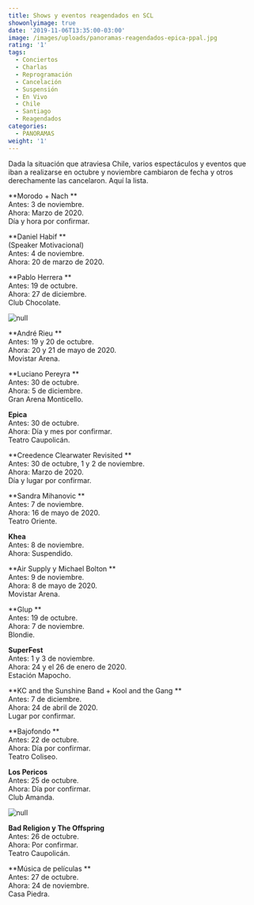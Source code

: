 ```yaml
---
title: Shows y eventos reagendados en SCL
showonlyimage: true
date: '2019-11-06T13:35:00-03:00'
image: /images/uploads/panoramas-reagendados-epica-ppal.jpg
rating: '1'
tags:
  - Conciertos
  - Charlas
  - Reprogramación
  - Cancelación
  - Suspensión
  - En Vivo
  - Chile
  - Santiago
  - Reagendados
categories:
  - PANORAMAS
weight: '1'
---
```

Dada la situación que atraviesa Chile, varios espectáculos y eventos que iban a realizarse en octubre y noviembre cambiaron de fecha y otros derechamente las cancelaron. Aquí la lista. 

<!--more-->

**Morodo + Nach **\
Antes: 3 de noviembre. \
Ahora: Marzo de 2020. \
Día y hora por confirmar. 

**Daniel Habif **\
(Speaker Motivacional)\
Antes: 4 de noviembre.\
Ahora: 20 de marzo de 2020. 

**Pablo Herrera 
**\
Antes: 19 de octubre. \
Ahora: 27 de diciembre. \
Club Chocolate. 

![null](/images/uploads/panoramas-reagendado-andre-rieu.jpg)

**André Rieu 
**\
Antes: 19 y 20 de octubre. \
Ahora: 20 y 21 de mayo de 2020. \
Movistar Arena. 

**Luciano Pereyra **\
Antes: 30 de octubre. \
Ahora: 5 de diciembre. \
Gran Arena Monticello. 

**Epica** \
Antes: 30 de octubre. \
Ahora: Día y mes por confirmar. \
Teatro Caupolicán. 

**Creedence Clearwater Revisited 
**\
Antes: 30 de octubre, 1 y 2 de noviembre. \
Ahora: Marzo de 2020. \
Día y lugar por confirmar. 

**Sandra Mihanovic 
**\
Antes: 7 de noviembre. \
Ahora: 16 de mayo de 2020. \
Teatro Oriente. 

**Khea**  \
Antes: 8 de noviembre. \
Ahora: Suspendido. 

**Air Supply y Michael Bolton ** \
Antes: 9 de noviembre. \
Ahora: 8 de mayo de 2020. \
Movistar Arena. 

**Glup **\
Antes: 19 de octubre. \
Ahora: 7 de noviembre. \
Blondie. 

**SuperFest** \
Antes: 1 y 3 de noviembre. \
Ahora: 24 y el 26 de enero de 2020. \
Estación Mapocho. 

**KC and the Sunshine Band + Kool and the Gang 
**\
Antes: 7 de diciembre. \
Ahora: 24 de abril de 2020. \
Lugar por confirmar. 

**Bajofondo 
**\
Antes: 22 de octubre. \
Ahora: Día por confirmar. \
Teatro Coliseo. 

**Los Pericos** \
Antes: 25 de octubre. \
Ahora: Día por confirmar. \
Club Amanda. 

![null](/images/uploads/panoramas-reagendados-offspring.jpg)

**Bad Religion y The Offspring**\
Antes: 26 de octubre. \
Ahora: Por confirmar. \
Teatro Caupolicán. 

**Música de películas 
**\
Antes: 27 de octubre. \
Ahora: 24 de noviembre. \
Casa Piedra.
